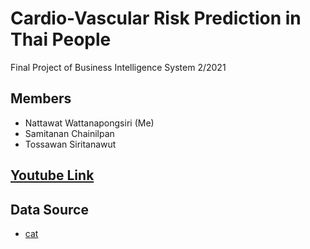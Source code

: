 # Cardio-Vascular Risk Prediction in Thai People
Final Project of Business Intelligence System 2/2021 
## Members
- Nattawat Wattanapongsiri (Me)
- Samitanan Chainilpan
- Tossawan Siritanawut
## <a href="https://www.youtube.com/watch?v=2SCpT1ZGvUs">Youtube Link</a>
## Data Source 
- <a href="https://github.com/Sahussawat-Kongkiatklai/Cardio-Vascular-Disease-in-Thailand">cat</a>

